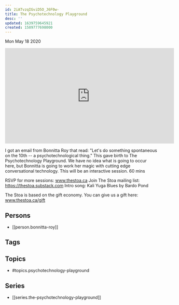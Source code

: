 ```yaml
---
id: 2iATvzqIGviD5O_J6F0w-
title: The Psychotechnology Playground
desc: ''
updated: 1639759645921
created: 1589777698000
---
```





Mon May 18 2020

<iframe width="560" height="315" src="https://www.youtube.com/embed/oppVyMGxsok" title="The Psychotechnology Playground w/ Bonnitta Roy (May 15th, 2020)" frameborder="0" allow="accelerometer; autoplay; clipboard-write; encrypted-media; gyroscope; picture-in-picture" allowfullscreen ></iframe>

I got an email from Bonnitta Roy that read: "Let's do something spontaneous on the 10th -- a psychotechnological thing." This gave birth to The Psychotechnology Playground. We have no idea what is going to occur here, but Bonnitta is going to work her magic with cutting edge conversational technology. This will be an interactive session. 60 mins

RSVP for more sessions: www.thestoa.ca
Join The Stoa mailing list: https://thestoa.substack.com
Intro song: Kali Yuga Blues by Bardo Pond

The Stoa is based on the gift economy. You can give us a gift here: www.thestoa.ca/gift

## Persons

- [[person.bonnitta-roy]]

## Tags



## Topics

- #topics.psychotechnology-playground

## Series

- [[series.the-psychotechnology-playground]]

